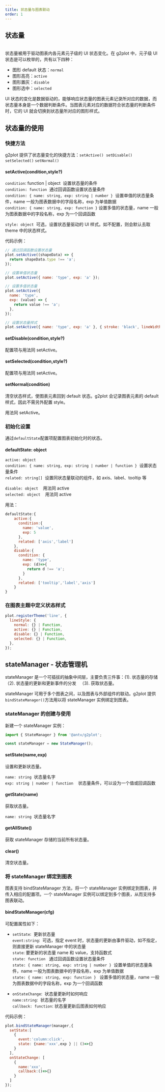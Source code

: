 ```yaml
---
title: 状态量与图表联动
order: 1
---
```


## 状态量

<br/>
状态量被用于驱动图表内各元素元子级的 UI 状态变化。在 g2plot 中，元子级 UI 状态是可以枚举的，共有以下四种：

- 图形 default 状态：`normal`
- 图形高亮：`active`
- 图形置灰：`disable`
- 图形选中：`selected`

UI 状态的变化是数据驱动的，能够响应状态量的图表元素记录所对应的数据，而状态量本身是一个数据判断条件。当图表元素对应的数据符合状态量的判断条件时，它的 UI 就会切换到状态量所对应的图形样式。

## 状态量的使用

### 快捷方法

g2plot 提供了状态量变化的快捷方法：`setActive()`  `setDisable()`  `setSelected()` `setNormal()`

#### setActive(condition,style?)

`condition`: function | object  设置状态量的条件<br/>
`condition: function`  通过回调函数设置状态量条件<br/>
`condition: { name: string, exp: string | number }`  设置单值的状态量条件，name 一般为图表数据中的字段名称，exp 为单值数据<br/>
`condition: { name: string, exp: function }` 设置多值的状态量，name 一般为图表数据中的字段名称，exp 为一个回调函数

`style: object`  可选，设置状态量驱动的 UI 样式。如不配置，则会默认去取 theme 中的状态样式。

代码示例：

```js
// 通过回调函数设置状态量
plot.setActive((shapeData) => {
  return shapeData.type !== 'a';
});

// 设置单值状态量
plot.setActive({ name: 'type', exp: 'a' });

// 设置多值状态量
plot.setActive({
  name: 'type',
  exp: (value) => {
    return value !== 'a';
  },
});

// 设置状态量样式
plot.setActive({ name: 'type', exp: 'a' }, { stroke: 'black', lineWidth: 2 });
```

#### setDisable(condition,style?)

配置项与用法同 setActive。

#### setSelected(condition,style?)

配置项与用法同 setActive。

#### setNormal(condition)

清空状态样式，使图表元素回到 default 状态。g2plot 会记录图表元素的 default 样式，因此不需另外配置 style。

用法同 setActive。

### 初始化设置

通过`defaultState`配置项配置图表初始化时的状态。

#### defaultState: object

`active: object`<br />
`condition: { name: string, exp: string | number | function }`  设置状态量条件<br />
`related: string[]`  设置同状态量联动的组件，如 axis、label、tooltip 等<br />

`disable: object`    用法同 active<br />
`selected: object`    用法同 active<br />

用法：

```js
defaultState:{
    active:{
      condition:{
        name: 'value',
        exp: 5
      },
      related: ['axis','label']
    },
    disable:{
      condition: {
        name: 'type',
        exp: (d)=>{
          return d !== 'a';
        }
      },
      related: ['tooltip','label','axis']
    }
}
```

### 在图表主题中定义状态样式

```js
plot.registerTheme('line', {
  lineStyle: {
    normal: {} | Function,
    active: {} | Function,
    disable: {} | Function,
    selected: {} | Function,
  },
});
```

## stateManager - 状态管理机

stateManager 是一个可插拔的抽象中间层，主要负责三件事：(1). 状态量的存储 （2). 状态量的更新和更新事件的分发   （3). 获取状态量。

stateManager 可用于多个图表之间，以及图表与外部组件的联动。g2plot 提供`bindStateManager()`方法用以将 stateManager 实例绑定到图表。

### stateManager 的创建与使用

新建一个 stateManager 实例：

```js
import { StateManager } from '@antv/g2plot';

const stateManager = new StateManager();
```

#### setState(name,exp)

设置和更新状态量。

`name: string`  状态量名字<br />
`exp: string | number | function`    状态量条件，可以设为一个值或回调函数

#### getState(name)

获取状态量。

`name: string`  状态量名字

#### getAllState()

获取 stateManager 存储的当前所有状态量。

#### clear()

清空状态量。

### 将 stateManager 绑定到图表

图表支持 bindStateManager 方法，将一个 stateManager 实例绑定到图表，并传入相应的配置项。一个 stateManager 实例可以绑定到多个图表，从而支持多图表联动。

#### bindStateManager(cfg)

可配置属性如下：

- `setState`:  更新状态量 <br/>
  `event:string`:  可选，指定 event 时，状态量的更新由事件驱动，如不指定，则直接更新 stateManager 中的状态量<br />
  `state`: 要更新的状态量 name 和 value，支持函数式<br />
  `state: function`   通过回调函数设置状态量条件<br />
  `state: { name: string, exp: string | number }`  设置单值的状态量条件，name 一般为图表数据中的字段名称，exp 为单值数据<br />
  `state: { name: string, exp: function }`   设置多值的状态量，name 一般为图表数据中的字段名称，exp 为一个回调函数

- `onStateChange`:  状态量更新时如何响应 <br/>
  `name:string`:  状态量的名字  <br />
  `callback: function`: 状态量更新后图表如何响应

代码示例：

```js
plot.bindStateManager(manager,{
  setState:[
    {
      event:'column:click',
      state: {name:'xxx',exp } || ()=>{}
    }
  ],
  onStateChange: [
    {
      name:'xxx',
      callback:()=>{}
    }
  ]
});
```
